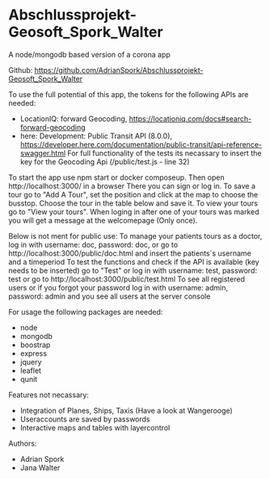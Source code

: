 # Abschlussprojekt-Geosoft_Spork_Walter
A node/mongodb based version of a corona app

Github: https://github.com/AdrianSpork/Abschlussprojekt-Geosoft_Spork_Walter
 
To use the full potential of this app, the tokens for the following APIs are needed:
- LocationIQ: forward Geocoding, https://locationiq.com/docs#search-forward-geocoding
- here: Development: Public Transit API (8.0.0), https://developer.here.com/documentation/public-transit/api-reference-swagger.html
For full functionality of the tests its necassary to insert the key for the Geocoding Api (/public/test.js - line 32)
 
To start the app use npm start or docker composeup.
Then open http://localhost:3000/ in a browser
There you can sign or log in. To save a tour go to "Add A Tour", set the position and click at the map to choose the busstop. Choose the tour in the table below and save it. 
To view your tours go to "View your tours".
When loging in after one of your tours was marked you will get a message at the welcomepage (Only once).
 
Below is not ment for public use:
To manage your patients tours as a doctor, log in with username: doc, password: doc, or go to http://localhost:3000/public/doc.html and insert the patients´s username and a timeperiod
To test the functions and check if the API is available (key needs to be inserted) go to "Test" or log in with username: test, password: test or go to http://localhost:3000/public/test.html
To see all registered users or if you forgot your password log in with username: admin, password: admin and you see all users at the server console
 
For usage the following packages are needed:
- node
- mongodb
- boostrap
- express
- jquery
- leaflet
- qunit
 
Features not necassary:
- Integration of Planes, Ships, Taxis (Have a look at Wangerooge)
- Useraccounts are saved by passwords
- Interactive maps and tables with layercontrol

Authors:
- Adrian Spork
- Jana Walter